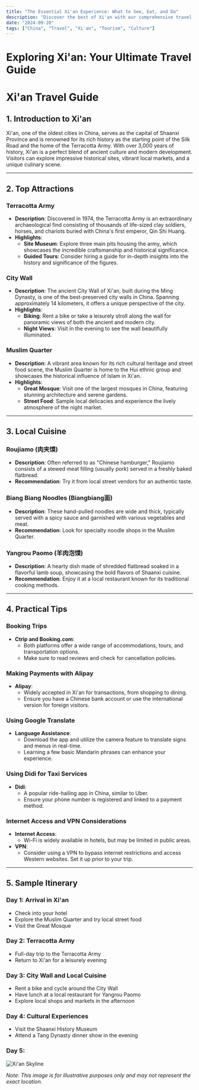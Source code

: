 ```yaml
---
title: "The Essential Xi'an Experience: What to See, Eat, and Do"
description: "Discover the best of Xi'an with our comprehensive travel guide. Explore top attractions, savor local cuisine, and get insider tips for an unforgettable Chinese adventure."
date: "2024-09-20"
tags: ["China", "Travel", "Xi'an", "Tourism", "Culture"]
---
```


# Exploring Xi'an: Your Ultimate Travel Guide

# Xi'an Travel Guide

## 1. Introduction to Xi'an
Xi'an, one of the oldest cities in China, serves as the capital of Shaanxi Province and is renowned for its rich history as the starting point of the Silk Road and the home of the Terracotta Army. With over 3,000 years of history, Xi'an is a perfect blend of ancient culture and modern development. Visitors can explore impressive historical sites, vibrant local markets, and a unique culinary scene.

---

## 2. Top Attractions

### Terracotta Army
- **Description**: Discovered in 1974, the Terracotta Army is an extraordinary archaeological find consisting of thousands of life-sized clay soldiers, horses, and chariots buried with China's first emperor, Qin Shi Huang.
- **Highlights**:
  - **Site Museum**: Explore three main pits housing the army, which showcases the incredible craftsmanship and historical significance.
  - **Guided Tours**: Consider hiring a guide for in-depth insights into the history and significance of the figures.

### City Wall
- **Description**: The ancient City Wall of Xi'an, built during the Ming Dynasty, is one of the best-preserved city walls in China. Spanning approximately 14 kilometers, it offers a unique perspective of the city.
- **Highlights**:
  - **Biking**: Rent a bike or take a leisurely stroll along the wall for panoramic views of both the ancient and modern city.
  - **Night Views**: Visit in the evening to see the wall beautifully illuminated.

### Muslim Quarter
- **Description**: A vibrant area known for its rich cultural heritage and street food scene, the Muslim Quarter is home to the Hui ethnic group and showcases the historical influence of Islam in Xi'an.
- **Highlights**:
  - **Great Mosque**: Visit one of the largest mosques in China, featuring stunning architecture and serene gardens.
  - **Street Food**: Sample local delicacies and experience the lively atmosphere of the night market.

---

## 3. Local Cuisine

### Roujiamo (肉夹馍)
- **Description**: Often referred to as "Chinese hamburger," Roujiamo consists of a stewed meat filling (usually pork) served in a freshly baked flatbread.
- **Recommendation**: Try it from local street vendors for an authentic taste.

### Biang Biang Noodles (Biangbiang面)
- **Description**: These hand-pulled noodles are wide and thick, typically served with a spicy sauce and garnished with various vegetables and meat.
- **Recommendation**: Look for specialty noodle shops in the Muslim Quarter.

### Yangrou Paomo (羊肉泡馍)
- **Description**: A hearty dish made of shredded flatbread soaked in a flavorful lamb soup, showcasing the bold flavors of Shaanxi cuisine.
- **Recommendation**: Enjoy it at a local restaurant known for its traditional cooking methods.

---

## 4. Practical Tips

### Booking Trips
- **Ctrip and Booking.com**: 
  - Both platforms offer a wide range of accommodations, tours, and transportation options. 
  - Make sure to read reviews and check for cancellation policies.

### Making Payments with Alipay
- **Alipay**: 
  - Widely accepted in Xi'an for transactions, from shopping to dining.
  - Ensure you have a Chinese bank account or use the international version for foreign visitors.

### Using Google Translate
- **Language Assistance**: 
  - Download the app and utilize the camera feature to translate signs and menus in real-time.
  - Learning a few basic Mandarin phrases can enhance your experience.

### Using Didi for Taxi Services
- **Didi**: 
  - A popular ride-hailing app in China, similar to Uber. 
  - Ensure your phone number is registered and linked to a payment method.

### Internet Access and VPN Considerations
- **Internet Access**: 
  - Wi-Fi is widely available in hotels, but may be limited in public areas.
- **VPN**: 
  - Consider using a VPN to bypass internet restrictions and access Western websites. Set it up prior to your trip.

---

## 5. Sample Itinerary

### Day 1: Arrival in Xi'an
- Check into your hotel
- Explore the Muslim Quarter and try local street food
- Visit the Great Mosque

### Day 2: Terracotta Army
- Full-day trip to the Terracotta Army
- Return to Xi'an for a leisurely evening

### Day 3: City Wall and Local Cuisine
- Rent a bike and cycle around the City Wall
- Have lunch at a local restaurant for Yangrou Paomo
- Explore local shops and markets in the afternoon

### Day 4: Cultural Experiences
- Visit the Shaanxi History Museum
- Attend a Tang Dynasty dinner show in the evening

### Day 5:

<img src="https://source.unsplash.com/1600x900/?Xi'an,cityscape" alt="Xi'an Skyline" loading="lazy">

*Note: This image is for illustrative purposes only and may not represent the exact location.*

